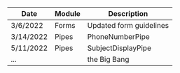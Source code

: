| Date      | Module | Description             |
| --------- | ------ | ----------------------- |
| 3/6/2022  | Forms  | Updated form guidelines |
| 3/14/2022 | Pipes  | PhoneNumberPipe         |
| 5/11/2022 | Pipes  | SubjectDisplayPipe      |
| ...       |        | the Big Bang            |
